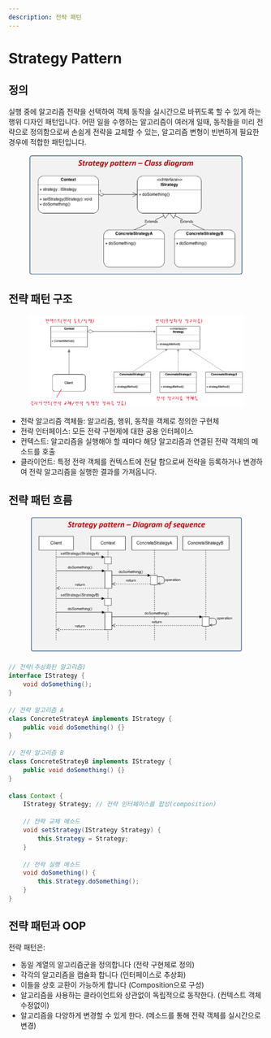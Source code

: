 ```yaml
---
description: 전략 패턴
---
```


# Strategy Pattern

## 정의

실행 중에 알고리즘 전략을 선택하여 객체 동작을 실시간으로 바뀌도록 할 수 있게 하는 행위 디자인 패턴입니다. 어떤 일을 수행하는 알고리즘이 여러개 일때, 동작들을 미리 전략으로 정의함으로써 손쉽게 전략을 교체할 수 있는, 알고리즘 변형이 빈번하게 필요한 경우에 적합한 패턴입니다.

<figure><img src="../.gitbook/assets/image (134).png" alt=""><figcaption></figcaption></figure>

## 전략 패턴 구조

<figure><img src="../.gitbook/assets/image (135).png" alt=""><figcaption></figcaption></figure>

* 전략 알고리즘 객체들: 알고리즘, 행위, 동작을 객체로 정의한 구현체
* 전략 인터페이스: 모든 전략 구현제에 대한 공용 인터페이스
* 컨텍스트: 알고리즘을 실행해야 할 때마다 해당 알고리즘과 연결된 전략 객체의 메소드를 호출
* 클라이언트: 특정 전략 객체를 컨텍스트에 전달 함으로써 전략을 등록하거나 변경하여 전략 알고리즘을 실행한 결과를 가져옵니다.



## 전략 패턴 흐름

<figure><img src="../.gitbook/assets/image (136).png" alt=""><figcaption></figcaption></figure>

```java
// 전략(추상화된 알고리즘)
interface IStrategy {
    void doSomething();
}

// 전략 알고리즘 A
class ConcreteStrateyA implements IStrategy {
    public void doSomething() {}
}

// 전략 알고리즘 B
class ConcreteStrateyB implements IStrategy {
    public void doSomething() {}
}
    
class Context {
    IStrategy Strategy; // 전략 인터페이스를 합성(composition)
	
    // 전략 교체 메소드
    void setStrategy(IStrategy Strategy) {
        this.Strategy = Strategy;
    }
	
    // 전략 실행 메소드
    void doSomething() {
        this.Strategy.doSomething();
    }
}
```



## 전략 패턴과 OOP

전략 패턴은:

* 동일 계열의 알고리즘군을 정의합니다 (전략 구현체로 정의)
* 각각의 알고리즘을 캡슐화 합니다 (인터페이스로 추상화)
* 이들을 상호 교환이 가능하게 합니다 (Composition으로 구성)
* 알고리즘을 사용하는 클라이언트와 상관없이 독립적으로 동작한다. (컨텍스트 객체 수정없이)
* 알고리즘을 다양하게 변경할 수 있게 한다. (메소드를 통해 전략 객체를 실시간으로 변경)
